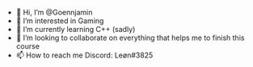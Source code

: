 - 👋 Hi, I’m @Goennjamin
- 👀 I’m interested in Gaming
- 🌱 I’m currently learning C++ (sadly)
- 💞️ I’m looking to collaborate on everything that helps me to finish this course
- 📫 How to reach me Discord: Leøn#3825

<!---
Goennjamin/Goennjamin is a ✨ special ✨ repository because its `README.md` (this file) appears on your GitHub profile.
You can click the Preview link to take a look at your changes.
--->
